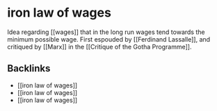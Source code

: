 # iron law of wages

Idea regarding [[wages]] that in the long run wages tend towards the minimum possible wage. First espouded by [[Ferdinand Lassalle]], and critiqued by [[Marx]] in the [[Critique of the Gotha Programme]].


<a id="org55f026e"></a>

## Backlinks

-   [[iron law of wages]]
-   [[iron law of wages]]
-   [[iron law of wages]]
